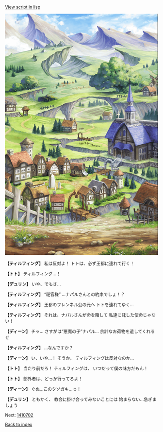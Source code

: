 [View script in lisp](../scripts/1410502.txt)

![004_outland.png](../images/backgrounds/004_outland.png)

**【ティルフィング】**
私は反対よ！
トトは、必ず王都に連れて行く！

**【トト】**
ティルフィング…！

**【デュリン】**
いや、でもさ…

**【ティルフィング】**
“祀官様”
…ナパルさんとの約束でしょ！？

**【ティルフィング】**
王都のフレンネル公の元へ
トトを連れてゆく…

**【ティルフィング】**
それは、ナパルさんが命を賭して
私達に託した使命じゃない！

**【ディーン】**
チッ…
さすがは“悪魔の子”ナパル…
余計なお荷物を遺してくれるぜ

**【ティルフィング】**
…なんですか？

**【ディーン】**
い、いや…！
そうか、
ティルフィングは反対なのか…

**【トト】**
当たり前だろ！
ティルフィングは、
いつだって僕の味方だもん！

**【トト】**
部外者は、どっか行ってろよ！

**【ディーン】**
ぐぬ…このクソガキ…っ！

**【デュリン】**
ともかく、
教会に掛け合ってみないことには
始まらない…急ぎましょう

Next: [1410702](1410702.md)

[Back to index](index.md)
